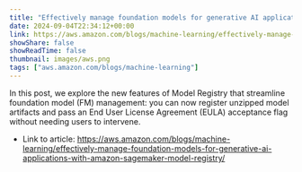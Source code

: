 ```yaml
---
title: "Effectively manage foundation models for generative AI applications with Amazon SageMaker Model Registry"
date: 2024-09-04T22:34:12+00:00
link: https://aws.amazon.com/blogs/machine-learning/effectively-manage-foundation-models-for-generative-ai-applications-with-amazon-sagemaker-model-registry/
showShare: false
showReadTime: false
thumbnail: images/aws.png
tags: ["aws.amazon.com/blogs/machine-learning"]
---
```

In this post, we explore the new features of Model Registry that streamline foundation model (FM) management: you can now register unzipped model artifacts and pass an End User License Agreement (EULA) acceptance flag without needing users to intervene.

- Link to article: https://aws.amazon.com/blogs/machine-learning/effectively-manage-foundation-models-for-generative-ai-applications-with-amazon-sagemaker-model-registry/